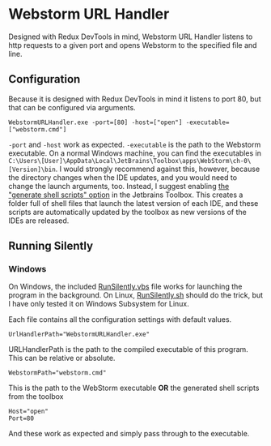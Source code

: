 # Webstorm URL Handler
Designed with Redux DevTools in mind, Webstorm URL Handler listens to http requests to a given port and opens Webstorm to the specified file and line.

## Configuration

Because it is designed with Redux DevTools in mind it listens to port 80, but that can be configured via arguments.
```shell script
WebstormURLHandler.exe -port=[80] -host=["open"] -executable=["webstorm.cmd"] 
```

`-port` and `-host` work as expected. `-executable` is the path to the Webstorm executable. On a normal Windows machine, you can find the executables in `C:\Users\[User]\AppData\Local\JetBrains\Toolbox\apps\WebStorm\ch-0\[Version]\bin`. I would strongly recommend against this, however, because the directory changes when the IDE updates, and you would need to change the launch arguments, too. Instead, I suggest enabling [the "generate shell scripts" option](https://www.jetbrains.com/help/idea/working-with-the-ide-features-from-command-line.html#toolbox) in the Jetbrains Toolbox. This creates a folder full of shell files that launch the latest version of each IDE, and these scripts are automatically updated by the toolbox as new versions of the IDEs are released.

## Running Silently

### Windows
On Windows, the included [RunSilently.vbs](RunSilently.vbs) file works for launching the program in the background. On Linux, [RunSilently.sh](RunSilently.sh) should do the trick, but I have only tested it on Windows Subsystem for Linux.

Each file contains all the configuration settings with default values.
```
UrlHandlerPath="WebstormURLHandler.exe"
```
URLHandlerPath is the path to the compiled executable of this program. This can be relative or absolute.
```
WebstormPath="webstorm.cmd"
```
This is the path to the WebStorm executable **OR** the generated shell scripts from the toolbox
```
Host="open"
Port=80
```
And these work as expected and simply pass through to the executable.